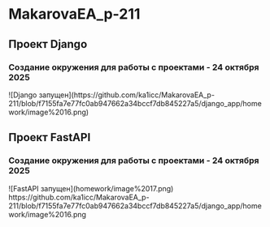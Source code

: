 <h1>MakarovaEA_p-211</h1>

<h2>Проект Django</h2>
<h3>Создание окружения для работы с проектами - 24 октября 2025</h3>
![Django запущен](https://github.com/ka1icc/MakarovaEA_p-211/blob/f7155fa7e77fc0ab947662a34bccf7db845227a5/django_app/homework/image%2016.png)


<h2>Проект FastAPI</h2>
<h3>Создание окружения для работы с проектами - 24 октября 2025</h3>
![FastAPI запущен](homework/image%2017.png)
https://github.com/ka1icc/MakarovaEA_p-211/blob/f7155fa7e77fc0ab947662a34bccf7db845227a5/django_app/homework/image%2016.png
